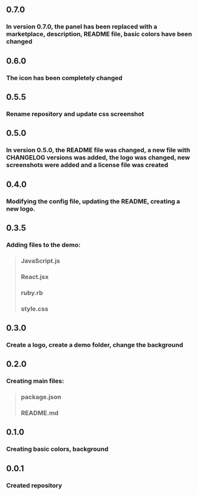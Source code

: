 ## 0.7.0
### In version 0.7.0, the panel has been replaced with a marketplace, description, README file, basic colors have been changed

## 0.6.0
### The icon has been completely changed 

## 0.5.5
### Rename repository and update css screenshot

## 0.5.0
### In version 0.5.0, the README file was changed, a new file with CHANGELOG versions was added, the logo was changed, new screenshots were added and a license file was created

## 0.4.0
### Modifying the config file, updating the README, creating a new logo.

## 0.3.5
### Adding files to the demo:
> ### JavaScript.js
> ### React.jsx
> ### ruby.rb
> ### style.css

## 0.3.0
### Create a logo, create a demo folder, change the background

## 0.2.0
### Creating main files:
> ### package.json
> ### README.md

## 0.1.0
### Creating basic colors, background

## 0.0.1
### Created repository

